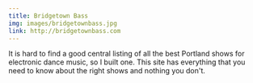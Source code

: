 ```yaml
---
title: Bridgetown Bass
img: images/bridgetownbass.jpg
link: http://bridgetownbass.com
---
```

<p>It is hard to find a good central listing of all the best Portland shows for electronic dance music, so I built one. This site has everything that you need to know about the right shows and nothing you don't.</p>